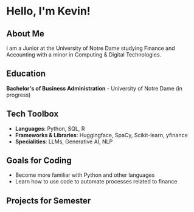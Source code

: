 # Hello, I'm Kevin!
## About Me

I am a Junior at the University of Notre Dame studying Finance and Accounting with a minor in Computing & Digital Technologies.

## Education

**Bachelor's of Business Administration** - University of Notre Dame (in progress)

## Tech Toolbox
- **Languages**: Python, SQL, R
- **Frameworks & Libraries**: Huggingface, SpaCy, Scikit-learn, yfinance
- **Specialities**: LLMs, Generative AI, NLP

## Goals for Coding
- Become more familiar with Python and other languages
- Learn how to use code to automate processes related to finance

## Projects for Semester


